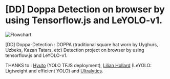 # [DD] Doppa Detection on browser by using Tensorflow.js and LeYOLO-v1.
![Flowchart](https://github.com/user-attachments/assets/d637d3ad-7e5d-46e8-801e-87b7cbfec1d4)

[DD] Doppa-Detection : DOPPA (traditional square hat worn by Uyghurs, Uzbeks, Kazan Tatars, etc) Detection project on browser by using tensorflow.js and LeYOLO-v1.

THANKS to : [Hyuto](https://github.com/Hyuto) (YOLO TFJS deployment), [Lilian Hollard](https://github.com/Hyuto) (LeYOLO: Ligtweight and efficient YOLO) and  [Ultralytics](https://docs.ultralytics.com/).
